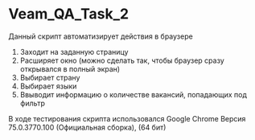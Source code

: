 # Veam_QA_Task_2
Данный скрипт автоматизирует действия в браузере
1. Заходит на заданную страницу
2. Расширяет окно (можно сделать так, чтобы браузер сразу открывался в полный экран)
3. Выбирает страну
4. Выбирает языки
5. Ввыводит информацию о количестве вакансий, попадающих под фильтр

В ходе тестирования скрипта использовался Google Chrome Версия 75.0.3770.100 (Официальная сборка), (64 бит)
